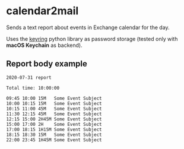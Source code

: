 # calendar2mail

Sends a text report about events in Exchange calendar for the day.

Uses the [keyring](https://pypi.org/project/keyring/) python library as password storage (tested only with **macOS Keychain** as backend).

## Report body example

```
2020-07-31 report

Total time: 10:00:00

09:45 10:00 15M   Some Event Subject
10:00 10:15 15M   Some Event Subject
10:15 11:00 45M   Some Event Subject
11:30 12:15 45M   Some Event Subject
12:15 15:00 2H45M Some Event Subject
15:00 17:00 2H    Some Event Subject
17:00 18:15 1H15M Some Event Subject
18:15 18:30 15M   Some Event Subject
22:00 23:45 1H45M Some Event Subject
```
